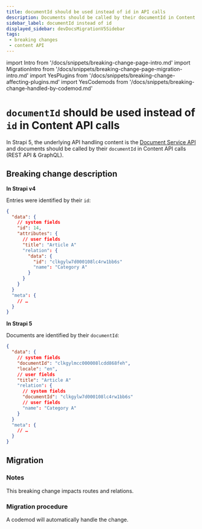 ```yaml
---
title: documentId should be used instead of id in API calls
description: Documents should be called by their documentId in Content API calls (REST API & GraphQL).
sidebar_label: documentId instead of id
displayed_sidebar: devDocsMigrationV5Sidebar
tags:
 - breaking changes
 - content API
---
```


import Intro from '/docs/snippets/breaking-change-page-intro.md'
import MigrationIntro from '/docs/snippets/breaking-change-page-migration-intro.md'
import YesPlugins from '/docs/snippets/breaking-change-affecting-plugins.md'
import YesCodemods from '/docs/snippets/breaking-change-handled-by-codemod.md'

# `documentId` should be used instead of `id` in Content API calls

In Strapi 5, the underlying API handling content is the [Document Service API](/dev-docs/api/document-service) and documents should be called by their `documentId` in Content API calls (REST API & GraphQL).

<Intro />

<YesPlugins />
<YesCodemods />

## Breaking change description

<SideBySideContainer>

<SideBySideColumn>

**In Strapi v4**

Entries were identified by their `id`:

```json {4}
{
  "data": {
    // system fields
    "id": 14,
    "attributes": {
      // user fields
      "title": "Article A"
      "relation": {
        "data": {
          "id": "clkgylw7d000108lc4rw1bb6s"
          "name": "Category A"
        }
      }
    }
  }
  "meta": {
    // …
  }
}
```

</SideBySideColumn>

<SideBySideColumn>

**In Strapi 5**

Documents are identified by their `documentId`:

```json {4}
{
  "data": {
    // system fields
    "documentId": "clkgylmcc000008lcdd868feh",
    "locale": "en",
    // user fields
    "title": "Article A"
    "relation": {
      // system fields
      "documentId": "clkgylw7d000108lc4rw1bb6s"
      // user fields
      "name": "Category A"
    }
  }
  "meta": {
    // …
  }
}
```

</SideBySideColumn>

</SideBySideContainer>

## Migration

<MigrationIntro />

### Notes

This breaking change impacts routes and relations.

### Migration procedure 

<!-- TODO: to be confirmed -->
A codemod will automatically handle the change.
